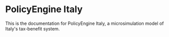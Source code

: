 # PolicyEngine Italy

This is the documentation for PolicyEngine Italy, a microsimulation model of Italy's tax-benefit system.
